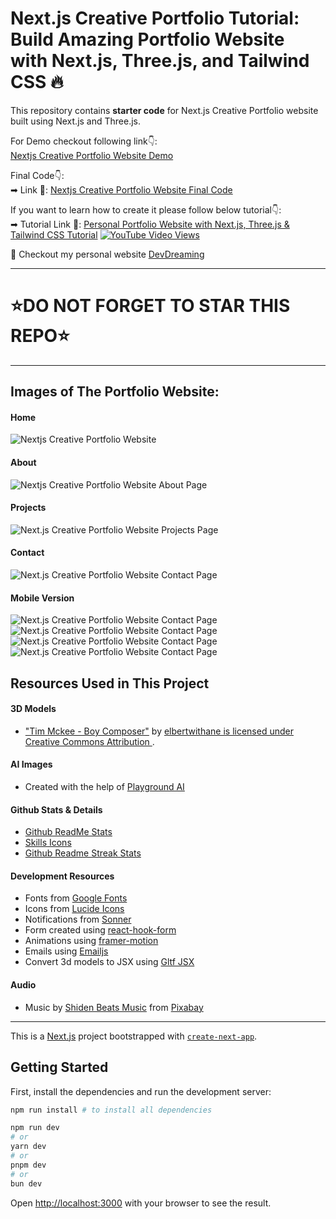# Next.js Creative Portfolio Tutorial: Build Amazing Portfolio Website with Next.js, Three.js, and Tailwind CSS 🔥

This repository contains **starter code** for Next.js Creative Portfolio website built using Next.js and Three.js. <br />

For Demo checkout following link👇: <br />
[Nextjs Creative Portfolio Website Demo](https://next-js-creative-portfolio-website.vercel.app/) <br />

Final Code👇: <br />
➡ Link 💚: [Nextjs Creative Portfolio Website Final Code](https://github.com/codebucks27/Next.js-Creative-Portfolio-Website) <br />
<!--- ➡ Link 2💚(If you want to support): [Nextjs Creative Portfolio Website Final Code](https://codebucks.gumroad.com/l/ypzlu) <br /> --->

If you want to learn how to create it please follow below tutorial👇: <br />
➡ Tutorial Link 💚: [Personal Portfolio Website with Next.js, Three.js & Tailwind CSS Tutorial](https://youtu.be/T5t46vuW8fo) 
[![YouTube Video Views](https://img.shields.io/youtube/views/T5t46vuW8fo
)](https://youtu.be/T5t46vuW8fo) <br />

💚 Checkout my personal website [DevDreaming](https://devdreaming.com) <br />

---
# ⭐DO NOT FORGET TO STAR THIS REPO⭐
---

## Images of The Portfolio Website:

#### Home
![Nextjs Creative Portfolio Website](https://github.com/Koderkup/portfolio/blob/main/website%20images/Home-desktop.png)

#### About
![Nextjs Creative Portfolio Website About Page](https://github.com/Koderkup/portfolio/blob/main/website%20images/About-desktop-full.png)

#### Projects
![Next.js Creative Portfolio Website Projects Page](https://github.com/Koderkup/portfolio/blob/main/website%20images/Projects-desktop.png)

#### Contact
![Next.js Creative Portfolio Website Contact Page](https://github.com/Koderkup/portfolio/blob/main/website%20images/Contact-desktop.png)

#### Mobile Version
![Next.js Creative Portfolio Website Contact Page](https://github.com/Koderkup/portfolio/blob/main/website%20images/Home-mobile.png)
![Next.js Creative Portfolio Website Contact Page](https://github.com/Koderkup/portfolio/blob/main/website%20images/About-mobile.png)
![Next.js Creative Portfolio Website Contact Page](https://github.com/Koderkup/portfolio/blob/main/website%20images/Projects-mobile.png)
![Next.js Creative Portfolio Website Contact Page](https://github.com/Koderkup/portfolio/blob/main/website%20images/Contact-mobile.png)

## Resources Used in This Project

#### 3D Models

- ["Tim Mckee - Boy Composer"](https://skfb.ly/6YATu) by [elbertwithane is licensed under Creative Commons Attribution ](http://creativecommons.org/licenses/by/4.0/).

#### AI Images

- Created with the help of [Playground AI](https://playgroundai.com/)

#### Github Stats & Details

- [Github ReadMe Stats](https://github.com/anuraghazra/github-readme-stats)
- [Skills Icons](https://github.com/tandpfun/skill-icons)
- [Github Readme Streak Stats](https://github.com/denvercoder1/github-readme-streak-stats)

#### Development Resources

- Fonts from [Google Fonts](https://fonts.google.com/) <br />
- Icons from [Lucide Icons](https://lucide.dev/) <br />
- Notifications from [Sonner](https://sonner.emilkowal.ski/) <br />
- Form created using [react-hook-form](https://react-hook-form.com/) <br />
- Animations using [framer-motion](https://www.framer.com/motion/) <br />
- Emails using [Emailjs](https://www.emailjs.com/) <br />
- Convert 3d models to JSX using [Gltf JSX](https://github.com/pmndrs/gltfjsx)

#### Audio 

- Music by <a href="https://pixabay.com/users/shidenbeatsmusic-25676252/?utm_source=link-attribution&utm_medium=referral&utm_campaign=music&utm_content=20772">Shiden Beats Music</a> from <a href="https://pixabay.com/music//?utm_source=link-attribution&utm_medium=referral&utm_campaign=music&utm_content=20772">Pixabay</a>

---

This is a [Next.js](https://nextjs.org/) project bootstrapped with [`create-next-app`](https://github.com/vercel/next.js/tree/canary/packages/create-next-app).

## Getting Started

First, install the dependencies and run the development server:

```bash
npm run install # to install all dependencies

npm run dev
# or
yarn dev
# or
pnpm dev
# or
bun dev
```

Open [http://localhost:3000](http://localhost:3000) with your browser to see the result.
